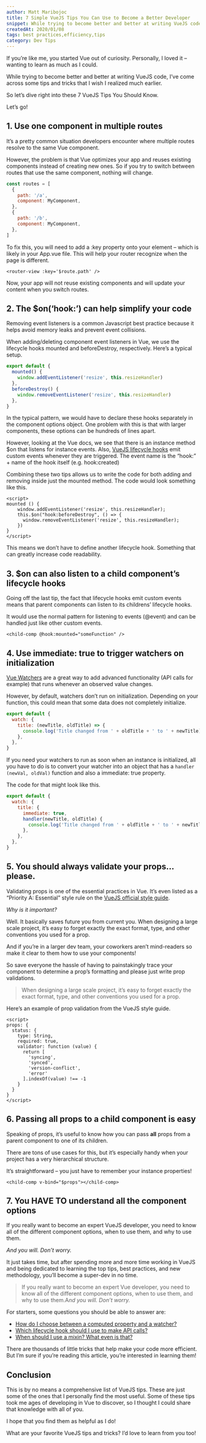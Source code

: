 ```yaml
---
author: Matt Maribojoc
title: 7 Simple VueJS Tips You Can Use to Become a Better Developer
snippet: While trying to become better and better at writing VueJS code I’ve come across some tips and tricks that I wish I realized much earlier.
createdAt: 2020/01/08
tags: best practices,efficiency,tips
category: Dev Tips
---
```


If you’re like me, you started Vue out of curiosity. Personally, I loved it – wanting to learn as much as I could.

While trying to become better and better at writing VueJS code, I’ve come across some tips and tricks that I wish I realized much earlier.

So let’s dive right into these 7 VueJS Tips You Should Know.

Let’s go!

## 1\. Use one component in multiple routes

It’s a pretty common situation developers encounter where multiple routes resolve to the same Vue component.

However, the problem is that Vue optimizes your app and reuses existing components instead of creating new ones. So if you try to switch between routes that use the same component, nothing will change.

```js
const routes = [
  {
    path: '/a',
    component: MyComponent,
  },
  {
    path: '/b',
    component: MyComponent,
  },
]
```

To fix this, you will need to add a :key property onto your <router-view> element – which is likely in your App.vue file. This will help your router recognize when the page is different.

```markup
<router-view :key='$route.path' />
```

Now, your app will not reuse existing components and will update your content when you switch routes.

## 2\. The $on(‘hook:’) can help simplify your code

Removing event listeners is a common Javascript best practice because it helps avoid memory leaks and prevent event collisions.

When adding/deleting component event listeners in Vue, we use the lifecycle hooks mounted and beforeDestroy, respectively. Here’s a typical setup.

```js
export default {
  mounted() {
    window.addEventListener('resize', this.resizeHandler)
  },
  beforeDestroy() {
    window.removeEventListener('resize', this.resizeHandler)
  },
}
```

In the typical pattern, we would have to declare these hooks separately in the component options object. One problem with this is that with larger components, these options can be hundreds of lines apart.

However, looking at the Vue docs, we see that there is an instance method $on that listens for instance events. Also, [VueJS lifecycle hooks](https://learnvue.co/2019/12/a-beginners-guide-to-vuejs-lifecycle-hooks/) emit custom events whenever they are triggered. The event name is the “hook:” + name of the hook itself (e.g. hook:created)

Combining these two tips allows us to write the code for both adding and removing inside just the mounted method. The code would look something like this.

```vue
<script>
mounted () {
    window.addEventListener('resize', this.resizeHandler);
    this.$on("hook:beforeDestroy", () => {
      window.removeEventListener('resize', this.resizeHandler);
    })
}
</script>
```

This means we don’t have to define another lifecycle hook. Something that can greatly increase code readability.

## 3\. $on can also listen to a child component’s lifecycle hooks

Going off the last tip, the fact that lifecycle hooks emit custom events means that parent components can listen to its childrens’ lifecycle hooks.

It would use the normal pattern for listening to events (@event) and can be handled just like other custom events.

```markup
<child-comp @hook:mounted="someFunction" />
```

## 4\. Use immediate: true to trigger watchers on initialization

[Vue Watchers](https://learnvue.co/2019/12/a-simple-vue-watcher-tutorial-for-beginners/) are a great way to add advanced functionality (API calls for example) that runs whenever an observed value changes.

However, by default, watchers don’t run on initialization. Depending on your function, this could mean that some data does not completely initialize.

```js
export default {
  watch: {
    title: (newTitle, oldTitle) => {
      console.log('Title changed from ' + oldTitle + ' to ' + newTitle)
    },
  },
}
```

If you need your watchers to run as soon when an instance is initialized, all you have to do is to convert your watcher into an object that has a `handler (newVal, oldVal)` function and also a immediate: true property.

The code for that might look like this.

```js
export default {
  watch: {
    title: {
      immediate: true,
      handler(newTitle, oldTitle) {
        console.log('Title changed from ' + oldTitle + ' to ' + newTitle)
      },
    },
  },
}
```

## 5\. You should **always** validate your props…please.

Validating props is one of the essential practices in Vue. It’s even listed as a “Priority A: Essential” style rule on the [VueJS official style guide](https://vuejs.org/v2/style-guide/#Prop-definitions-essential).

_Why is it important?_

Well. It basically saves future you from current you. When designing a large scale project, it’s easy to forget exactly the exact format, type, and other conventions you used for a prop.

And if you’re in a larger dev team, your coworkers aren’t mind-readers so make it clear to them how to use your components!

So save everyone the hassle of having to painstakingly trace your component to determine a prop’s formatting and please just write prop validations.

> When designing a large scale project, it’s easy to forget exactly the exact format, type, and other conventions you used for a prop.

Here’s an example of prop validation from the VueJS style guide.

```vue
<script>
props: {
  status: {
    type: String,
    required: true,
    validator: function (value) {
      return [
        'syncing',
        'synced',
        'version-conflict',
        'error'
      ].indexOf(value) !== -1
    }
  }
}
</script>
```

## 6\. Passing all props to a child component is easy

Speaking of props, it’s useful to know how you can pass **all** props from a parent component to one of its children.

There are tons of use cases for this, but it’s especially handy when your project has a very hierarchical structure.

It’s straightforward – you just have to remember your instance properties!

```markup
<child-comp v-bind="$props"></child-comp>
```

## 7\. You HAVE TO understand all the component options

If you really want to become an expert VueJS developer, you need to know all of the different component options, when to use them, and why to use them.

_And you will. Don’t worry._

It just takes time, but after spending more and more time working in VueJS and being dedicated to learning the top tips, best practices, and new methodology, you’ll become a super-dev in no time.

> If you really want to become an expert Vue developer, you need to know all of the different component options, when to use them, and why to use them.A*nd you will. Don’t worry.*

For starters, some questions you should be able to answer are:

- [How do I choose between a computed property and a watcher?](https://learnvue.co/2019/12/a-simple-vue-watcher-tutorial-for-beginners/)
- [Which lifecycle hook should I use to make API calls?](https://learnvue.co/2019/12/a-beginners-guide-to-vuejs-lifecycle-hooks/)
- [When should I use a mixin? What even is that?](https://learnvue.co/2019/12/how-to-manage-mixins-in-vuejs/)

There are thousands of little tricks that help make your code more efficient. But I’m sure if you’re reading this article, you’re interested in learning them!

## Conclusion

This is by no means a comprehensive list of VueJS tips. These are just some of the ones that I personally find the most useful. Some of these tips took me ages of developing in Vue to discover, so I thought I could share that knowledge with all of you.

I hope that you find them as helpful as I do!

What are your favorite VueJS tips and tricks? I’d love to learn from you too!
